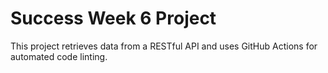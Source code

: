 # Success Week 6 Project
This project retrieves data from a RESTful API and uses GitHub Actions for automated code linting.
